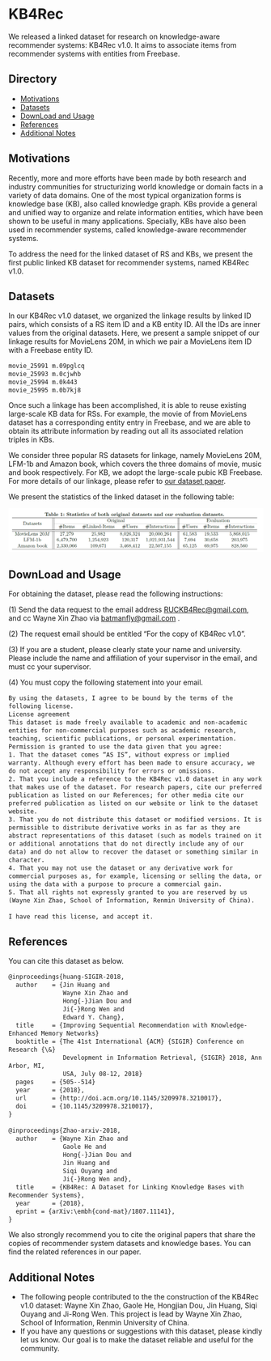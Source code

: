 # KB4Rec
<!--This project is a description for dataset KB4Rec, a knowledge-aware recommder linkage dataset.-->
We released a linked dataset for research on knowledge-aware recommender systems: KB4Rec v1.0. It aims to associate items from recommender systems with entities from Freebase. 
## Directory
* [Motivations](#Motivations)
* [Datasets](#Datasets)
* [DownLoad and Usage](#Download)
* [References](#References)
* [Additional Notes](#Addition)

## <div id="Motivations"></div>Motivations
<!--
Nowadays, recommender systems (RS), which aim to match users with interested items, have played an important role in various online applications. Traditional recommendation algorithms mainly focus on learning effective preference models from historical user-item interaction data, e.g. matrix factorization. With the rapid development of Web techniques, various kinds of side information has become available in RSs, called context. In an early stage, such context information is usually unstructured, and its availability is limited to specific data domains or platforms.-->
   
   Recently, more and more efforts have been made by both research and industry communities for structurizing world knowledge or domain facts in a variety of data domains. One of the most typical organization forms is knowledge base (KB), also called knowledge graph. KBs provide a general and unified way to organize and relate information entities, which have been shown to be useful in many applications. Specially, KBs have also been used in recommender systems, called knowledge-aware recommender systems.
   
   To address the need for the linked dataset of RS and KBs, we present the first public linked KB dataset for recommender systems, named KB4Rec v1.0.
   
## <div id="Datasets"></div>Datasets
   <!--In our KB4Rec v1.0 dataset, we organized the linkage results by linked ID pairs, which consists of a RS item ID and a KB entity ID. All the IDs are inner values from the original datasets. Once such a linkage has been accomplished, it is able to reuse existing large-scale KB data for RSs.-->
<!--In our KB4Rec v1.0 dataset, we organized the linkage results by linked ID pairs, which consists of a RS item ID and a KB entity ID. All the IDs are inner values from the original datasets.-->
In our KB4Rec v1.0 dataset, we organized the linkage results by linked ID pairs, which consists of a RS item ID and a KB entity ID. All the IDs are inner values from the original datasets. Here, we present a sample snippet of our linkage results for MovieLens 20M, in which we pair a MovieLens item ID with a Freebase entity ID.

```   
movie_25991	m.09pglcq
movie_25993	m.0cjwhb
movie_25994	m.0k443
movie_25995	m.0b7kj8
```

<!--For example, the movie of <Avatar> from MovieLens dataset has a corresponding entity entry in Freebase, and we are able to obtain its attribute information by reading out all its associated relation triples in KBs.-->
Once such a linkage has been accomplished, it is able to reuse existing large-scale KB data for RSs. For example, the movie of from MovieLens dataset has a corresponding entity entry in Freebase, and we are able to obtain its attribute information by reading out all its associated relation triples in KBs.

   We consider three popular RS datasets for linkage, namely MovieLens 20M, LFM-1b and Amazon book, which covers the three domains of movie, music and book respectively. For KB, we adopt the large-scale pubic KB Freebase. For more details of our linkage, please refer to [our dataset paper](https://arxiv.org/abs/1807.11141).
   
   We present the statistics of the linked dataset in the following table:
   
   ![detail statistics](table.png)
<!--
### Linkage Detail Statistics：
| Dataset                 | Items      |    Linked-Items    |  Linkage-ratio   | 
|:-------------------------:|:-------------:|:------------:|:------------:|
|MovieLens 20M|27,279 |25,982|95.2%|
|LFM-1b|6,479,700 |1,254,923|19.4%|
|Amazon book|2,330,066 |109,671|4.7%|

## <div id="Models"></div>Models
* KSR [2]
* [SVDfeature](http://apex.sjtu.edu.cn/projects/33)
-->
## <div id="Download"></div>DownLoad and Usage
<!--To use the datasets, you must read and accept the online agreement.By using the datasets, you agree to be bound by the terms of its license. Send email to RUCKB4Rec@gmail.com. The email should contain following contents:--> 
For obtaining the dataset, please read the following instructions:

(1) Send the data request to the email address RUCKB4Rec@gmail.com, and cc Wayne Xin Zhao via batmanfly@gmail.com .

(2) The request email should be entitled “For the copy of KB4Rec v1.0”.

(3) If you are a student, please clearly state your name and university. Please include the name and affiliation of your supervisor in the email, and must cc your supervisor.

(4) You must copy the following statement into your email.



```
By using the datasets, I agree to be bound by the terms of the following license.
License agreement
This dataset is made freely available to academic and non-academic entities for non-commercial purposes such as academic research, teaching, scientific publications, or personal experimentation. Permission is granted to use the data given that you agree:
1. That the dataset comes “AS IS”, without express or implied warranty. Although every effort has been made to ensure accuracy, we do not accept any responsibility for errors or omissions. 
2. That you include a reference to the KB4Rec v1.0 dataset in any work that makes use of the dataset. For research papers, cite our preferred publication as listed on our References; for other media cite our preferred publication as listed on our website or link to the dataset website.
3. That you do not distribute this dataset or modified versions. It is permissible to distribute derivative works in as far as they are abstract representations of this dataset (such as models trained on it or additional annotations that do not directly include any of our data) and do not allow to recover the dataset or something similar in character.
4. That you may not use the dataset or any derivative work for commercial purposes as, for example, licensing or selling the data, or using the data with a purpose to procure a commercial gain.
5. That all rights not expressly granted to you are reserved by us (Wayne Xin Zhao, School of Information, Renmin University of China).

I have read this license, and accept it.
```

<!--If you use the dataset, please cite the paper [2],[3] listed in our reference.

## <div id="Papers"></div>Papers Related
Thre are some papers which use our dataset, you can refer to them. If your paper is not listed, please let us know RUCKB4Rec@gmail.com.

* Jin Huang, Wayne Xin Zhao, Hong-Jian Dou, Ji-Rong Wen, Edward Y. Chang. Improving Sequential Recommendation with Knowledge-Enhanced Memory Networks. SIGIR 2018: 505-514. [paper](https://dl.acm.org/citation.cfm?doid=3209978.3210017) [code](https://github.com/BetsyHJ/KSR)
-->
## <div id="References"></div>References
<!--
* [1] Fuzheng Zhang, Nicholas Jing Yuan, Defu Lian, Xing Xie, Wei-Ying Ma. Collaborative Knowledge Base Embedding for Recommender Systems. KDD 2016: 353-362. [paper](https://dl.acm.org/citation.cfm?doid=2939672.2939673)
* [2] Jin Huang, Wayne Xin Zhao, Hong-Jian Dou, Ji-Rong Wen, Edward Y. Chang. Improving Sequential Recommendation with Knowledge-Enhanced Memory Networks. SIGIR 2018: 505-514. [paper](https://dl.acm.org/citation.cfm?doid=3209978.3210017) [code](https://github.com/BetsyHJ/KSR)
* [3] Our work.
-->
   You can cite this dataset as below.

```
@inproceedings{huang-SIGIR-2018,
  author    = {Jin Huang and
               Wayne Xin Zhao and
               Hong{-}Jian Dou and
               Ji{-}Rong Wen and
               Edward Y. Chang},
  title     = {Improving Sequential Recommendation with Knowledge-Enhanced Memory Networks}
  booktitle = {The 41st International {ACM} {SIGIR} Conference on Research {\&}
               Development in Information Retrieval, {SIGIR} 2018, Ann Arbor, MI,
               USA, July 08-12, 2018}
  pages     = {505--514}
  year      = {2018},
  url       = {http://doi.acm.org/10.1145/3209978.3210017},
  doi       = {10.1145/3209978.3210017},
}

@inproceedings{Zhao-arxiv-2018,
  author    = {Wayne Xin Zhao and
               Gaole He and
               Hong{-}Jian Dou and
               Jin Huang and 
               Siqi Ouyang and
               Ji{-}Rong Wen and},
  title     = {KB4Rec: A Dataset for Linking Knowledge Bases with Recommender Systems},
  year      = {2018},
  eprint = {arXiv:\embh{cond-mat}/1807.11141},
}

```
We also strongly recommend you to cite the original papers that share the copies of recommender system datasets and knowledge bases. You can find the related references in our paper. 

## <div id="Addition"></div>Additional Notes
* The following people contributed to the the construction of the KB4Rec v1.0 dataset: Wayne Xin Zhao, Gaole He, Hongjian Dou, Jin Huang, Siqi Ouyang and Ji-Rong Wen. This project is lead by Wayne Xin Zhao, School of Information, Renmin University of China.
* If you have any questions or suggestions with this dataset, please kindly let us know. Our goal is to make the dataset reliable and useful for the community.
